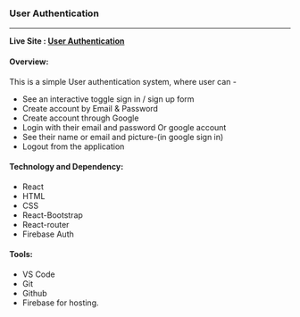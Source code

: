 ### User Authentication
---
**Live Site : [User Authentication](https://user-authentication-ncs.web.app/)**

#### Overview:
This is a simple User authentication system, where user can - 
* See an interactive toggle sign in / sign up form
* Create account by Email & Password
* Create account through Google
* Login with their email and password Or google account
* See their name or email and picture-(in google sign in)
* Logout from the application 


#### Technology and Dependency:
* React
* HTML
* CSS
* React-Bootstrap
* React-router
* Firebase Auth


#### Tools:
* VS Code
* Git
* Github
* Firebase for hosting.